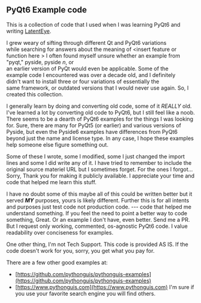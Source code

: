 ## PyQt6 Example code

This is a collection of code that I used when I was learning PyQt6
and writing [LatentEye](https://github.com/AnotherWorkingNerd/LatentEye).

I grew weary of sifting through different Qt and PyQt6 variations  
while searching for answers about the meaning of \<insert feature or function here \>
I often found  myself unsure whether an example from "pyqt," pyside, pyside *n*, or  
an earlier version of PyQt would even be applicable. Some of the  
example code I encountered was over a decade old, and I definitely  
didn't want to install three or four variations of essentially the  
same framework, or outdated versions that I would never use again. 
So, I created this collection.

I generally learn by doing and converting old code, some of it *REALLY* 
old. I've learned a lot by converting old code to PyQt6, but I still 
feel like a noob. There seems to be a dearth of PyQt6 examples for the 
things I was looking for. Sure, there are many for PyQt5 (or earlier) 
and various versions of Pyside, but even the Pyside6 examples have 
differences from PyQt6 beyond just the name and license type. In any 
case, I hope these examples help someone else figure something out.

Some of these I wrote, some I modified, some I just changed the import lines
and some I did write any of it. I have tried to remember to include the original 
source materiel URL but I sometimes forget. For the ones I forgot... 
Sorry, Thank you for making it publicly available. I appreciate your time and
code that helped me learn this stuff.

I have no doubt some of this maybe all of this could be written better 
but it served ***MY*** purposes, yours is likely different. Further 
this is for all intents and purposes just test code not production code.
--- code that helped me understand something. If you feel
the need to point a better way to code something, Great. Or an example I
don't have, even better. Send me a PR. But I request only working, commented, 
os-agnostic PyQt6 code. I value readability over conciseness for examples.

One other thing, I'm not Tech Support. This code is provided AS IS.
If the code doesn't work for you, sorry, you get what you pay for.

There are a few other good examples at:
- [https://github.com/pythonguis/pythonguis-examples](https://github.com/pythonguis/pythonguis-examples)
- [https://www.pythonguis.com](https://www.pythonguis.com)
I'm sure if you use your favorite search engine you will find others.
